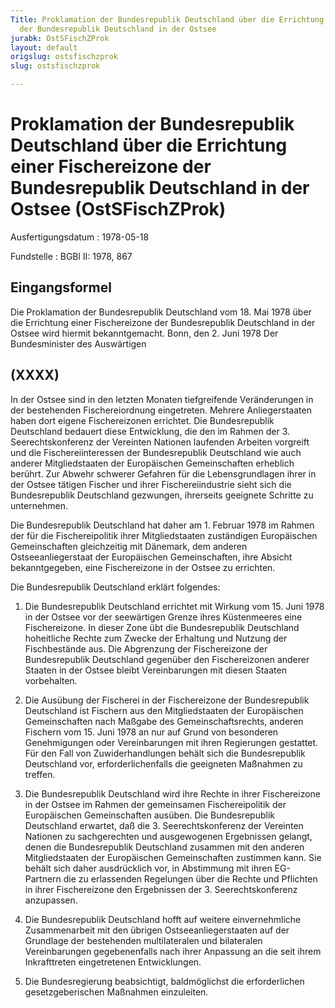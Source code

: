 ```yaml
---
Title: Proklamation der Bundesrepublik Deutschland über die Errichtung einer Fischereizone
  der Bundesrepublik Deutschland in der Ostsee
jurabk: OstSFischZProk
layout: default
origslug: ostsfischzprok
slug: ostsfischzprok

---
```


# Proklamation der Bundesrepublik Deutschland über die Errichtung einer Fischereizone der Bundesrepublik Deutschland in der Ostsee (OstSFischZProk)

Ausfertigungsdatum
:   1978-05-18

Fundstelle
:   BGBl II: 1978, 867

## Eingangsformel

Die Proklamation der Bundesrepublik Deutschland vom 18. Mai 1978 über
die Errichtung einer Fischereizone der Bundesrepublik Deutschland in
der Ostsee wird hiermit bekanntgemacht.
Bonn, den 2. Juni 1978
Der Bundesminister des Auswärtigen

## (XXXX)

In der Ostsee sind in den letzten Monaten tiefgreifende Veränderungen
in der bestehenden Fischereiordnung eingetreten. Mehrere
Anliegerstaaten haben dort eigene Fischereizonen errichtet. Die
Bundesrepublik Deutschland bedauert diese Entwicklung, die den im
Rahmen der 3. Seerechtskonferenz der Vereinten Nationen laufenden
Arbeiten vorgreift und die Fischereiinteressen der Bundesrepublik
Deutschland wie auch anderer Mitgliedstaaten der Europäischen
Gemeinschaften erheblich berührt. Zur Abwehr schwerer Gefahren für die
Lebensgrundlagen ihrer in der Ostsee tätigen Fischer und ihrer
Fischereiindustrie sieht sich die Bundesrepublik Deutschland
gezwungen, ihrerseits geeignete Schritte zu unternehmen.

Die Bundesrepublik Deutschland hat daher am 1. Februar 1978 im Rahmen
der für die Fischereipolitik ihrer Mitgliedstaaten zuständigen
Europäischen Gemeinschaften gleichzeitig mit Dänemark, dem anderen
Ostseeanliegerstaat der Europäischen Gemeinschaften, ihre Absicht
bekanntgegeben, eine Fischereizone in der Ostsee zu errichten.

Die Bundesrepublik Deutschland erklärt folgendes:

1.  Die Bundesrepublik Deutschland errichtet mit Wirkung vom 15. Juni 1978
    in der Ostsee vor der seewärtigen Grenze ihres Küstenmeeres eine
    Fischereizone. In dieser Zone übt die Bundesrepublik Deutschland
    hoheitliche Rechte zum Zwecke der Erhaltung und Nutzung der
    Fischbestände aus. Die Abgrenzung der Fischereizone der Bundesrepublik
    Deutschland gegenüber den Fischereizonen anderer Staaten in der Ostsee
    bleibt Vereinbarungen mit diesen Staaten vorbehalten.


2.  Die Ausübung der Fischerei in der Fischereizone der Bundesrepublik
    Deutschland ist Fischern aus den Mitgliedstaaten der Europäischen
    Gemeinschaften nach Maßgabe des Gemeinschaftsrechts, anderen Fischern
    vom 15. Juni 1978 an nur auf Grund von besonderen Genehmigungen oder
    Vereinbarungen mit ihren Regierungen gestattet. Für den Fall von
    Zuwiderhandlungen behält sich die Bundesrepublik Deutschland vor,
    erforderlichenfalls die geeigneten Maßnahmen zu treffen.


3.  Die Bundesrepublik Deutschland wird ihre Rechte in ihrer Fischereizone
    in der Ostsee im Rahmen der gemeinsamen Fischereipolitik der
    Europäischen Gemeinschaften ausüben. Die Bundesrepublik Deutschland
    erwartet, daß die 3. Seerechtskonferenz der Vereinten Nationen zu
    sachgerechten und ausgewogenen Ergebnissen gelangt, denen die
    Bundesrepublik Deutschland zusammen mit den anderen Mitgliedstaaten
    der Europäischen Gemeinschaften zustimmen kann. Sie behält sich daher
    ausdrücklich vor, in Abstimmung mit ihren EG-Partnern die zu
    erlassenden Regelungen über die Rechte und Pflichten in ihrer
    Fischereizone den Ergebnissen der 3. Seerechtskonferenz anzupassen.


4.  Die Bundesrepublik Deutschland hofft auf weitere einvernehmliche
    Zusammenarbeit mit den übrigen Ostseeanliegerstaaten auf der Grundlage
    der bestehenden multilateralen und bilateralen Vereinbarungen
    gegebenenfalls nach ihrer Anpassung an die seit ihrem Inkrafttreten
    eingetretenen Entwicklungen.


5.  Die Bundesregierung beabsichtigt, baldmöglichst die erforderlichen
    gesetzgeberischen Maßnahmen einzuleiten.




